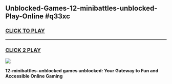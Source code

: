 
## Unblocked-Games-12-minibattles-unblocked-Play-Online #q33xc
<h3>
<a href="https://news.freeplayer.one?title=12-minibattles-unblocked&ref=3">CLICK TO PLAY</a></h3>
<hr>

<h3>
<a href="https://news.freeplayer.one?title=12-minibattles-unblocked&ref=3">CLICK 2 PLAY</a>
  
</h3>

<a href="https://news.freeplayer.one?title=12-minibattles-unblocked&ref=3"><img src="https://clearcache.store/games.png"></a>


**12-minibattles-unblocked games unblocked: Your Gateway to Fun and Accessible Online Gaming**
